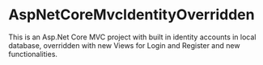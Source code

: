 # AspNetCoreMvcIdentityOverridden
This is an Asp.Net Core MVC project with built in identity accounts in local database, overridden with new Views for Login and Register and new functionalities.
